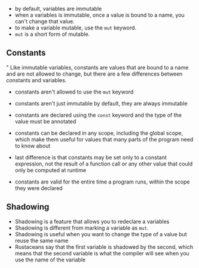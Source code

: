- by default, variables are immutable
- when a variables is immutable, once a value is bound to a name, you can't change that value.
- to make a variable mutable, use the `mut` keyword.
- `mut` is a short form of mutable.

## Constants
" Like immutable variables, constants are values that are bound to a name and are not allowed to change, but there are a few differences between constants and variables.
- constants aren't allowed to use the `mut` keyword
- constants aren't just immutable by default, they are always immutable
- constants are declared using the `const` keyword and the type of the value must be annotated
- constants can be declared in any scope, including the global scope, which make them useful for values that many parts of the program need to know about
- last difference is that constants may be set only to a constant expression, not the result of a function call or any other value that could only be computed at runtime

- constants are valid for the entire time a program runs, within the scope they were declared

## Shadowing
- Shadowing is a feature that allows you to redeclare a variables
- Shadowing is different from marking a variable as `mut`.
- Shadowing is useful when you want to change the type of a value but reuse the same name
- Rustaceans say that the first variable is shadowed by the second, which means that the second variable is what the compiler will see when you use the name of the variable
